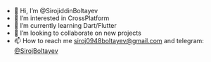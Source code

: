 - 👋 Hi, I’m @SirojiddinBoltayev
- 👀 I’m interested in CrossPlatform
- 🌱 I’m currently learning Dart/Flutter
- 💞️ I’m looking to collaborate on new projects
- 📫 How to reach me siroj0948boltayev@gmail.com and telegram: [@SirojBoltayev](https://t.me/SirojBoltayev)

<!---
SirojiddinBoltayev/SirojiddinBoltayev is a ✨ special ✨ repository because its `README.md` (this file) appears on your GitHub profile.
You can click the Preview link to take a look at your changes.
--->
